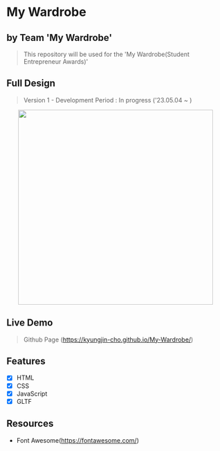 # My Wardrobe
## by Team 'My Wardrobe'
> This repository will be used for the 'My Wardrobe(Student Entrepreneur Awards)'

## Full Design
> Version 1 - Development Period : In progress ('23.05.04 ~ )
<p align="center">
<img src="https://user-images.githubusercontent.com/56642855/236462930-ba0915c0-0c74-4c67-bd7e-7688fe92052e.gif", height="450px">
</p>

## Live Demo
> Github Page (https://kyungjin-cho.github.io/My-Wardrobe/)

## Features
* [x] HTML
* [x] CSS
* [x] JavaScript
* [x] GLTF

## Resources
- Font Awesome(https://fontawesome.com/)

